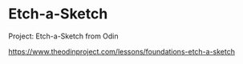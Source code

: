 # Etch-a-Sketch
Project: Etch-a-Sketch from Odin

https://www.theodinproject.com/lessons/foundations-etch-a-sketch
